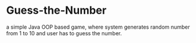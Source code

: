 # Guess-the-Number
a simple Java OOP based game, where system generates random number from 1 to 10 and user has to guess the number.
